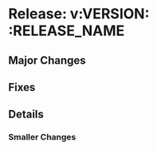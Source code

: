 # Release: v:VERSION: :RELEASE_NAME

## Major Changes

<!-- Describe the main changes on a high level. -->

## Fixes

<!-- Describe the main changes on a high level. -->
<!-- Do not care about minor changes like docs, refactor, or chore. -->

## Details

<!-- For each of the Major Changes create a section and describe them in detail. -->

### Smaller Changes

<!-- List the minor changes like docs, chore etc. -->
